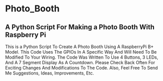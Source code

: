 Photo_Booth
===========

A Python Script For Making a Photo Booth With Raspberry Pi
-----------------------------------------------------------

This is a Python Script To Create A Photo Booth Using A RaspberryPi B+ Model. This Code Uses The GPIOs In A Specific Way And Will Need To Be Modified To Your Wiring. The Code Was Written To Use 4 Buttons, 3 LEDs, And A 7 Segment Display As A Countdown. Please Check Back Often For Exciting Changes And Modifications To The Code. Also, Feel Free To Send Me Suggestions, Ideas, Improvements, Etc.
